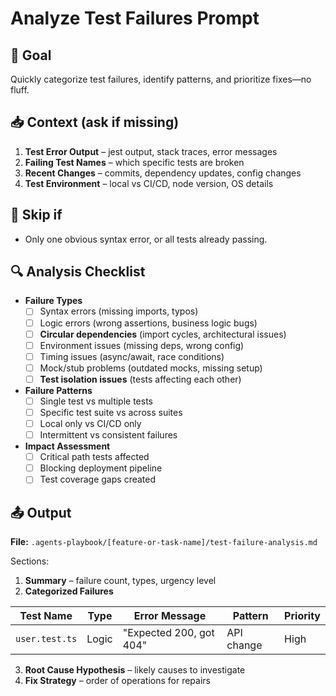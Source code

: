 # Analyze Test Failures Prompt

## 🎯 Goal
Quickly categorize test failures, identify patterns, and prioritize fixes—no fluff.

## 📥 Context (ask if missing)
1. **Test Error Output** – jest output, stack traces, error messages
2. **Failing Test Names** – which specific tests are broken
3. **Recent Changes** – commits, dependency updates, config changes
4. **Test Environment** – local vs CI/CD, node version, OS details

## 🚦 Skip if
- Only one obvious syntax error, or all tests already passing.

## 🔍 Analysis Checklist
- **Failure Types**
  - [ ] Syntax errors (missing imports, typos)
  - [ ] Logic errors (wrong assertions, business logic bugs)
  - [ ] **Circular dependencies** (import cycles, architectural issues)
  - [ ] Environment issues (missing deps, wrong config)
  - [ ] Timing issues (async/await, race conditions)
  - [ ] Mock/stub problems (outdated mocks, missing setup)
  - [ ] **Test isolation issues** (tests affecting each other)

- **Failure Patterns**
  - [ ] Single test vs multiple tests
  - [ ] Specific test suite vs across suites
  - [ ] Local only vs CI/CD only
  - [ ] Intermittent vs consistent failures

- **Impact Assessment**
  - [ ] Critical path tests affected
  - [ ] Blocking deployment pipeline
  - [ ] Test coverage gaps created

## 📤 Output
**File:** `.agents-playbook/[feature-or-task-name]/test-failure-analysis.md`

Sections:
1. **Summary** – failure count, types, urgency level
2. **Categorized Failures**

| Test Name | Type | Error Message | Pattern | Priority |
|-----------|------|---------------|---------|----------|
| `user.test.ts` | Logic | "Expected 200, got 404" | API change | High |

3. **Root Cause Hypothesis** – likely causes to investigate
4. **Fix Strategy** – order of operations for repairs 